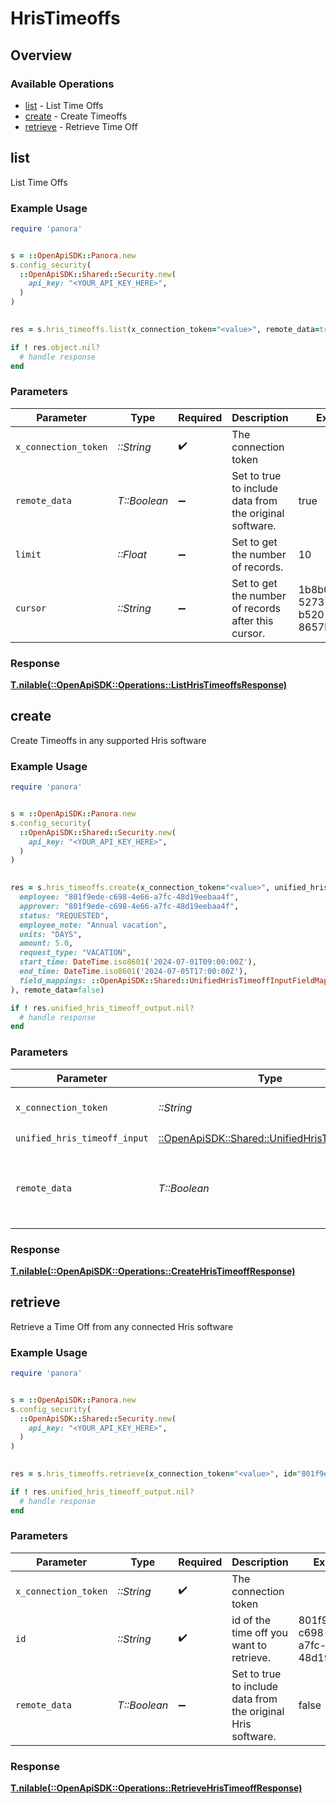 # HrisTimeoffs

## Overview

### Available Operations

* [list](#list) - List Time Offs
* [create](#create) - Create Timeoffs
* [retrieve](#retrieve) - Retrieve Time Off

## list

List Time Offs

### Example Usage

```ruby
require 'panora'


s = ::OpenApiSDK::Panora.new
s.config_security(
  ::OpenApiSDK::Shared::Security.new(
    api_key: "<YOUR_API_KEY_HERE>",
  )
)

    
res = s.hris_timeoffs.list(x_connection_token="<value>", remote_data=true, limit=10.0, cursor="1b8b05bb-5273-4012-b520-8657b0b90874")

if ! res.object.nil?
  # handle response
end

```

### Parameters

| Parameter                                               | Type                                                    | Required                                                | Description                                             | Example                                                 |
| ------------------------------------------------------- | ------------------------------------------------------- | ------------------------------------------------------- | ------------------------------------------------------- | ------------------------------------------------------- |
| `x_connection_token`                                    | *::String*                                              | :heavy_check_mark:                                      | The connection token                                    |                                                         |
| `remote_data`                                           | *T::Boolean*                                            | :heavy_minus_sign:                                      | Set to true to include data from the original software. | true                                                    |
| `limit`                                                 | *::Float*                                               | :heavy_minus_sign:                                      | Set to get the number of records.                       | 10                                                      |
| `cursor`                                                | *::String*                                              | :heavy_minus_sign:                                      | Set to get the number of records after this cursor.     | 1b8b05bb-5273-4012-b520-8657b0b90874                    |

### Response

**[T.nilable(::OpenApiSDK::Operations::ListHrisTimeoffsResponse)](../../models/operations/listhristimeoffsresponse.md)**




## create

Create Timeoffs in any supported Hris software

### Example Usage

```ruby
require 'panora'


s = ::OpenApiSDK::Panora.new
s.config_security(
  ::OpenApiSDK::Shared::Security.new(
    api_key: "<YOUR_API_KEY_HERE>",
  )
)

    
res = s.hris_timeoffs.create(x_connection_token="<value>", unified_hris_timeoff_input=::OpenApiSDK::Shared::UnifiedHrisTimeoffInput.new(
  employee: "801f9ede-c698-4e66-a7fc-48d19eebaa4f",
  approver: "801f9ede-c698-4e66-a7fc-48d19eebaa4f",
  status: "REQUESTED",
  employee_note: "Annual vacation",
  units: "DAYS",
  amount: 5.0,
  request_type: "VACATION",
  start_time: DateTime.iso8601('2024-07-01T09:00:00Z'),
  end_time: DateTime.iso8601('2024-07-05T17:00:00Z'),
  field_mappings: ::OpenApiSDK::Shared::UnifiedHrisTimeoffInputFieldMappings.new(),
), remote_data=false)

if ! res.unified_hris_timeoff_output.nil?
  # handle response
end

```

### Parameters

| Parameter                                                                                       | Type                                                                                            | Required                                                                                        | Description                                                                                     |
| ----------------------------------------------------------------------------------------------- | ----------------------------------------------------------------------------------------------- | ----------------------------------------------------------------------------------------------- | ----------------------------------------------------------------------------------------------- |
| `x_connection_token`                                                                            | *::String*                                                                                      | :heavy_check_mark:                                                                              | The connection token                                                                            |
| `unified_hris_timeoff_input`                                                                    | [::OpenApiSDK::Shared::UnifiedHrisTimeoffInput](../../models/shared/unifiedhristimeoffinput.md) | :heavy_check_mark:                                                                              | N/A                                                                                             |
| `remote_data`                                                                                   | *T::Boolean*                                                                                    | :heavy_minus_sign:                                                                              | Set to true to include data from the original Hris software.                                    |

### Response

**[T.nilable(::OpenApiSDK::Operations::CreateHrisTimeoffResponse)](../../models/operations/createhristimeoffresponse.md)**




## retrieve

Retrieve a Time Off from any connected Hris software

### Example Usage

```ruby
require 'panora'


s = ::OpenApiSDK::Panora.new
s.config_security(
  ::OpenApiSDK::Shared::Security.new(
    api_key: "<YOUR_API_KEY_HERE>",
  )
)

    
res = s.hris_timeoffs.retrieve(x_connection_token="<value>", id="801f9ede-c698-4e66-a7fc-48d19eebaa4f", remote_data=false)

if ! res.unified_hris_timeoff_output.nil?
  # handle response
end

```

### Parameters

| Parameter                                                    | Type                                                         | Required                                                     | Description                                                  | Example                                                      |
| ------------------------------------------------------------ | ------------------------------------------------------------ | ------------------------------------------------------------ | ------------------------------------------------------------ | ------------------------------------------------------------ |
| `x_connection_token`                                         | *::String*                                                   | :heavy_check_mark:                                           | The connection token                                         |                                                              |
| `id`                                                         | *::String*                                                   | :heavy_check_mark:                                           | id of the time off you want to retrieve.                     | 801f9ede-c698-4e66-a7fc-48d19eebaa4f                         |
| `remote_data`                                                | *T::Boolean*                                                 | :heavy_minus_sign:                                           | Set to true to include data from the original Hris software. | false                                                        |

### Response

**[T.nilable(::OpenApiSDK::Operations::RetrieveHrisTimeoffResponse)](../../models/operations/retrievehristimeoffresponse.md)**


